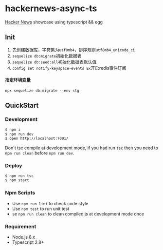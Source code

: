 # hackernews-async-ts

[Hacker News](https://news.ycombinator.com/) showcase using typescript && egg

## Init
1. 先创建数据库，字符集为`utf8mb4`，排序规则`utf8mb4_unicode_ci`
2. `sequelize db:migrate`初始化数据表
3. `sequelize db:seed:all`初始化数据表默认值
4. `config set notify-keyspace-events Ex`开启redis事件订阅

#### 指定环境变量
`npx sequelize db:migrate --env stg`

## QuickStart

### Development

```bash
$ npm i
$ npm run dev
$ open http://localhost:7001/
```

Don't tsc compile at development mode, if you had run `tsc` then you need to `npm run clean` before `npm run dev`.

### Deploy

```bash
$ npm run tsc
$ npm start
```

### Npm Scripts

- Use `npm run lint` to check code style
- Use `npm test` to run unit test
- se `npm run clean` to clean compiled js at development mode once

### Requirement

- Node.js 8.x
- Typescript 2.8+
